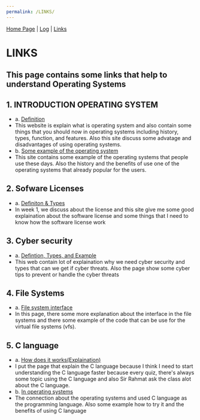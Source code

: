 ```yaml
---
permalink: /LINKS/
---
```


[Home Page](https://github.com/reynaldi08/os212) | [Log](TXT/mylog.txt) | [Links](https://reynaldi08.github.io/os212/LINKS)

# LINKS
## This page contains some links that help to understand Operating Systems

## 1. INTRODUCTION OPERATING SYSTEM
  * a. [Definition](https://www.guru99.com/operating-system-tutorial.html)
  * This website is explain what is operating system and also contain some things that you should now in operating systems including history, types, function, and features. Also this site discuss some advatage and disadvantages of using operating systems.
  * b. [Some example of the operating system](https://edu.gcfglobal.org/en/computerbasics/understanding-operating-systems/1/)
  * This site contains some example of the operating systems that people use these days. Also the history and the benefits of use one of the operating systems that already popular for the users.
## 2. Sofware Licenses
  * a. [Definiton & Types](https://snyk.io/learn/what-is-a-software-license/)
  * In week 1, we discuss about the license and this site give me some good explaination about the software license and some things that I need to know how the software license work 
## 3. Cyber security
  * a. [Defintion, Types, and Example](https://www.kaspersky.com/resource-center/definitions/what-is-cyber-security)
  * This web contain lot of explaination why we need cyber security and types that can we get if cyber threats. Also the page show some cyber tips to prevent or handle the cyber threats
## 4. File Systems
  * a. [File system interface](https://www.netbsd.org/docs/internals/en/chap-file-system.html)
  * In this page, there some more explanation about the interface in the file systems and there some example of the code that can be use for the virtual file systems (vfs).
## 5. C language
  * a. [How does it works(Explaination)](https://www.programiz.com/c-programming)
  * I put the page that explain the C language because I think I need to start understanding the C language faster because every quiz, there's always some topic using the C language and also Sir Rahmat ask the class alot about the C language.
  * b. [In operating systems](https://www.guru99.com/c-programming-language.html#:~:text='C'%20language%20is%20widely%20used,using%20'C'%20programming%20language.)
  * The connection about the operating systems and used C language as the programming language. Also some example how to try it and the benefits of using C language
